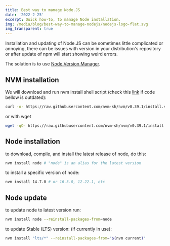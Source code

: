 ```yaml
---
title: Best way to manage Node.JS
date: '2022-2-25'
excerpt: Quick how-to, to manage Node installation.
img: /media/blog/best-way-to-manage-nodejs/nodejs-logo-flat.svg
img_transparent: true
---
```


Installation and updating of Node.JS can be sometimes little complicated or annoying, there can be issues with version in your distribution's repository or after update of npm will start showing weird errors.

The solution is to use [Node Version Manager](https://github.com/nvm-sh/nvm).

## NVM installation

We will download and run nvm install shell script (check this [link](https://github.com/nvm-sh/nvm#installing-and-updating) if code bellow is outdated):

```bash
curl -o- https://raw.githubusercontent.com/nvm-sh/nvm/v0.39.1/install.sh | bash
```

or with wget

```bash
wget -qO- https://raw.githubusercontent.com/nvm-sh/nvm/v0.39.1/install.sh | bash
```

## Node installation

to download, compile, and install the latest release of node, do this:

```bash
nvm install node # "node" is an alias for the latest version
```

to install a specific version of node:

```bash
nvm install 14.7.0 # or 16.3.0, 12.22.1, etc
```

## Node update

to update node to latest version run:

```bash
nvm install node --reinstall-packages-from=node
```

to update Stable (LTS) version: (if currently in use):

```bash
nvm install "lts/*" --reinstall-packages-from="$(nvm current)"
```

